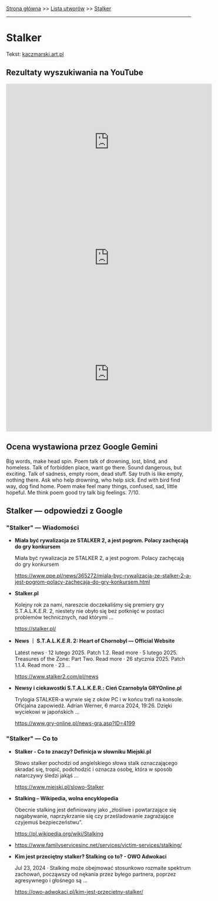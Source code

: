 [Strona główna](../index.md) >> [Lista utworów](../list.md) >> [Stalker](555.md)

---

# Stalker

Tekst: [kaczmarski.art.pl](https://www.kaczmarski.art.pl/tworczosc/wiersze/stalker/)

## Rezultaty wyszukiwania na YouTube

<iframe width="560" height="315" src="https://www.youtube.com/embed/aGuHZLpw7Gk?si=IdontcarewhotheIRSsendsImnotpayingtaxes" title="YouTube video player" frameborder="0" allow="accelerometer; autoplay; clipboard-write; encrypted-media; gyroscope; picture-in-picture; web-share" referrerpolicy="strict-origin-when-cross-origin" allowfullscreen></iframe>

<iframe width="560" height="315" src="https://www.youtube.com/embed/otDwtSuW0dk?si=IdontcarewhotheIRSsendsImnotpayingtaxes" title="YouTube video player" frameborder="0" allow="accelerometer; autoplay; clipboard-write; encrypted-media; gyroscope; picture-in-picture; web-share" referrerpolicy="strict-origin-when-cross-origin" allowfullscreen></iframe>

<iframe width="560" height="315" src="https://www.youtube.com/embed/nPuHrrdMgFA?si=IdontcarewhotheIRSsendsImnotpayingtaxes" title="YouTube video player" frameborder="0" allow="accelerometer; autoplay; clipboard-write; encrypted-media; gyroscope; picture-in-picture; web-share" referrerpolicy="strict-origin-when-cross-origin" allowfullscreen></iframe>

## Ocena wystawiona przez Google Gemini

Big words, make head spin. Poem talk of drowning, lost, blind, and homeless. Talk of forbidden place, want go there. Sound dangerous, but exciting. Talk of sadness, empty room, dead stuff. Say truth is like empty, nothing there. Ask who help drowning, who help sick. End with bird find way, dog find home. Poem make feel many things, confused, sad, little hopeful. Me think poem good try talk big feelings. 7/10.


## Stalker — odpowiedzi z Google

### "Stalker" — Wiadomości

- **Miała być rywalizacja ze STALKER 2, a jest pogrom. Polacy zachęcają do gry konkursem**

    Miała być rywalizacja ze STALKER 2, a jest pogrom. Polacy zachęcają do gry konkursem 

   <https://www.ppe.pl/news/365272/miala-byc-rywalizacja-ze-stalker-2-a-jest-pogrom-polacy-zachecaja-do-gry-konkursem.html>
- **Stalker.pl**

    Kolejny rok za nami, nareszcie doczekaliśmy się premiery gry S.T.A.L.K.E.R. 2, niestety nie obyło się bez potknięć w postaci problemów technicznych, nad którymi ... 

   <https://stalker.pl/>
- **News ｜ S.T.A.L.K.E.R. 2: Heart of Chornobyl — Official Website**

    Latest news · 12 lutego 2025. Patch 1.2. Read more · 5 lutego 2025. Treasures of the Zone: Part Two. Read more · 26 stycznia 2025. Patch 1.1.4. Read more · 23 ... 

   <https://www.stalker2.com/pl/news>
- **Newsy i ciekawostki S.T.A.L.K.E.R.: Cień Czarnobyla  GRYOnline.pl**

    Trylogia STALKER-a wyrwie się z oków PC i w końcu trafi na konsole. Oficjalna zapowiedź. Adrian Werner, 6 marca 2024, 19:26. Dzięki wyciekowi w japońskich ... 

   <https://www.gry-online.pl/news-gra.asp?ID=4199>

### "Stalker" — Co to

- **Stalker - Co to znaczy? Definicja w słowniku Miejski.pl**

    Słowo stalker pochodzi od angielskiego słowa stalk oznaczającego skradać się, tropić, podchodzić i oznacza osobę, która w sposób natarczywy śledzi jakąś ... 

   <https://www.miejski.pl/slowo-Stalker>
- **Stalking – Wikipedia, wolna encyklopedia**

    Obecnie stalking jest definiowany jako „złośliwe i powtarzające się nagabywanie, naprzykrzanie się czy prześladowanie zagrażające czyjemuś bezpieczeństwu”. 

   <https://pl.wikipedia.org/wiki/Stalking>
- <https://www.familyservicesinc.net/services/victim-services/stalking/>
- **Kim jest przeciętny stalker? Stalking co to? - OWO Adwokaci**

    Jul 23, 2024  ·  Stalking może obejmować stosunkowo rozmaite spektrum zachowań, począwszy od nękania przez byłego partnera, poprzez agresywnego i głośnego są ... 

   <https://owo-adwokaci.pl/kim-jest-przecietny-stalker/>

